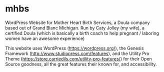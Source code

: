 # mhbs
WordPress Website for Mother Heart Birth Services, a Doula company based out of Grand Blanc Michigan. 
Run by Caty Jolley (my wife), a certified Doula (which is basically a birth coach to help pregnant / laboring women have an awesome experience)

This website uses WordPress (https://wordpress.org/), the Genesis Framework (http://www.studiopress.com/features), and the Utility Pro Theme (https://store.carriedils.com/utility-pro-features/) for their Open Source goodness, all the great features their known for, and accessibility. 
